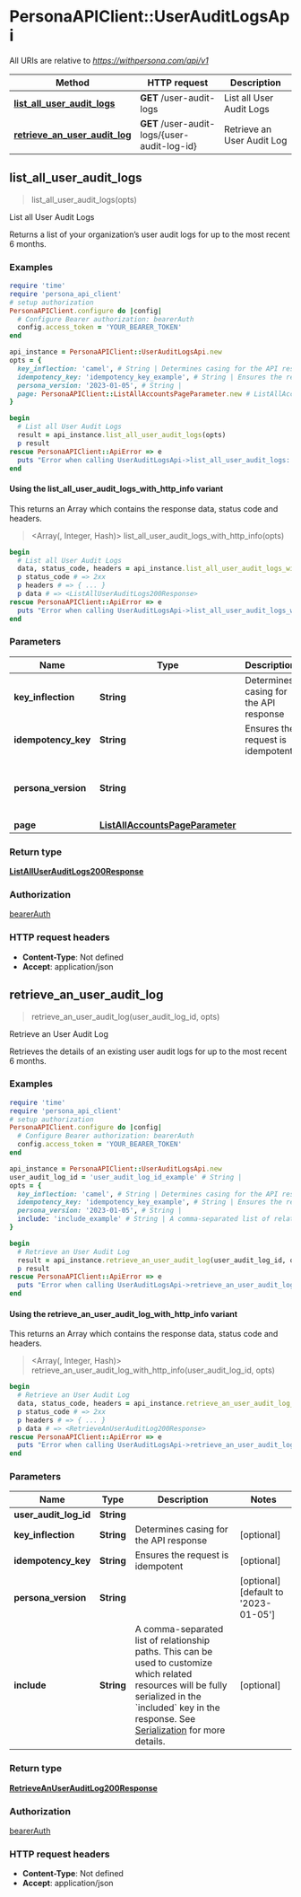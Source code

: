 # PersonaAPIClient::UserAuditLogsApi

All URIs are relative to *https://withpersona.com/api/v1*

| Method | HTTP request | Description |
| ------ | ------------ | ----------- |
| [**list_all_user_audit_logs**](UserAuditLogsApi.md#list_all_user_audit_logs) | **GET** /user-audit-logs | List all User Audit Logs |
| [**retrieve_an_user_audit_log**](UserAuditLogsApi.md#retrieve_an_user_audit_log) | **GET** /user-audit-logs/{user-audit-log-id} | Retrieve an User Audit Log |


## list_all_user_audit_logs

> <ListAllUserAuditLogs200Response> list_all_user_audit_logs(opts)

List all User Audit Logs

Returns a list of your organization’s user audit logs for up to the most recent 6 months.

### Examples

```ruby
require 'time'
require 'persona_api_client'
# setup authorization
PersonaAPIClient.configure do |config|
  # Configure Bearer authorization: bearerAuth
  config.access_token = 'YOUR_BEARER_TOKEN'
end

api_instance = PersonaAPIClient::UserAuditLogsApi.new
opts = {
  key_inflection: 'camel', # String | Determines casing for the API response
  idempotency_key: 'idempotency_key_example', # String | Ensures the request is idempotent
  persona_version: '2023-01-05', # String | 
  page: PersonaAPIClient::ListAllAccountsPageParameter.new # ListAllAccountsPageParameter | 
}

begin
  # List all User Audit Logs
  result = api_instance.list_all_user_audit_logs(opts)
  p result
rescue PersonaAPIClient::ApiError => e
  puts "Error when calling UserAuditLogsApi->list_all_user_audit_logs: #{e}"
end
```

#### Using the list_all_user_audit_logs_with_http_info variant

This returns an Array which contains the response data, status code and headers.

> <Array(<ListAllUserAuditLogs200Response>, Integer, Hash)> list_all_user_audit_logs_with_http_info(opts)

```ruby
begin
  # List all User Audit Logs
  data, status_code, headers = api_instance.list_all_user_audit_logs_with_http_info(opts)
  p status_code # => 2xx
  p headers # => { ... }
  p data # => <ListAllUserAuditLogs200Response>
rescue PersonaAPIClient::ApiError => e
  puts "Error when calling UserAuditLogsApi->list_all_user_audit_logs_with_http_info: #{e}"
end
```

### Parameters

| Name | Type | Description | Notes |
| ---- | ---- | ----------- | ----- |
| **key_inflection** | **String** | Determines casing for the API response | [optional] |
| **idempotency_key** | **String** | Ensures the request is idempotent | [optional] |
| **persona_version** | **String** |  | [optional][default to &#39;2023-01-05&#39;] |
| **page** | [**ListAllAccountsPageParameter**](.md) |  | [optional] |

### Return type

[**ListAllUserAuditLogs200Response**](ListAllUserAuditLogs200Response.md)

### Authorization

[bearerAuth](../README.md#bearerAuth)

### HTTP request headers

- **Content-Type**: Not defined
- **Accept**: application/json


## retrieve_an_user_audit_log

> <RetrieveAnUserAuditLog200Response> retrieve_an_user_audit_log(user_audit_log_id, opts)

Retrieve an User Audit Log

Retrieves the details of an existing user audit logs for up to the most recent 6 months.

### Examples

```ruby
require 'time'
require 'persona_api_client'
# setup authorization
PersonaAPIClient.configure do |config|
  # Configure Bearer authorization: bearerAuth
  config.access_token = 'YOUR_BEARER_TOKEN'
end

api_instance = PersonaAPIClient::UserAuditLogsApi.new
user_audit_log_id = 'user_audit_log_id_example' # String | 
opts = {
  key_inflection: 'camel', # String | Determines casing for the API response
  idempotency_key: 'idempotency_key_example', # String | Ensures the request is idempotent
  persona_version: '2023-01-05', # String | 
  include: 'include_example' # String | A comma-separated list of relationship paths. This can be used to customize which related resources will be fully serialized in the `included` key in the response. See [Serialization](https://docs.withpersona.com/reference/serialization#inclusion-of-related-resources) for more details.
}

begin
  # Retrieve an User Audit Log
  result = api_instance.retrieve_an_user_audit_log(user_audit_log_id, opts)
  p result
rescue PersonaAPIClient::ApiError => e
  puts "Error when calling UserAuditLogsApi->retrieve_an_user_audit_log: #{e}"
end
```

#### Using the retrieve_an_user_audit_log_with_http_info variant

This returns an Array which contains the response data, status code and headers.

> <Array(<RetrieveAnUserAuditLog200Response>, Integer, Hash)> retrieve_an_user_audit_log_with_http_info(user_audit_log_id, opts)

```ruby
begin
  # Retrieve an User Audit Log
  data, status_code, headers = api_instance.retrieve_an_user_audit_log_with_http_info(user_audit_log_id, opts)
  p status_code # => 2xx
  p headers # => { ... }
  p data # => <RetrieveAnUserAuditLog200Response>
rescue PersonaAPIClient::ApiError => e
  puts "Error when calling UserAuditLogsApi->retrieve_an_user_audit_log_with_http_info: #{e}"
end
```

### Parameters

| Name | Type | Description | Notes |
| ---- | ---- | ----------- | ----- |
| **user_audit_log_id** | **String** |  |  |
| **key_inflection** | **String** | Determines casing for the API response | [optional] |
| **idempotency_key** | **String** | Ensures the request is idempotent | [optional] |
| **persona_version** | **String** |  | [optional][default to &#39;2023-01-05&#39;] |
| **include** | **String** | A comma-separated list of relationship paths. This can be used to customize which related resources will be fully serialized in the &#x60;included&#x60; key in the response. See [Serialization](https://docs.withpersona.com/reference/serialization#inclusion-of-related-resources) for more details. | [optional] |

### Return type

[**RetrieveAnUserAuditLog200Response**](RetrieveAnUserAuditLog200Response.md)

### Authorization

[bearerAuth](../README.md#bearerAuth)

### HTTP request headers

- **Content-Type**: Not defined
- **Accept**: application/json


